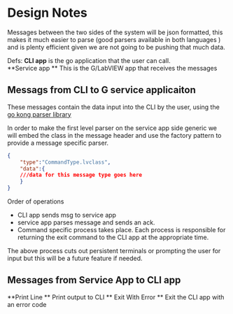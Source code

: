 # Design Notes 

Messages between the two sides of the system will be json formatted, this makes it much easier to  parse (good parsers available in both languages ) and is plenty efficient given we are not going to be pushing that much data.  

Defs: 
    **CLI app** is the go application that the user can call.  
    **Service app **  This is the G/LabVIEW app that receives the messages 


## Messags from CLI to G service applicaiton 
 

These messages contain the data input into the CLI by the user, using the [go kong parser library](https://github.com/alecthomas/kong)  

In order to make the first level parser on the service app side generic we will embed the class in the message header and use the factory pattern to provide a message specific parser.  

```json
{
    "type":"CommandType.lvclass",
    "data":{
    ///data for this message type goes here 
    }
}
```
Order of operations
*    CLI app sends msg to service app 
*    service app parses message and sends an ack.  
*    Command specific process takes place. Each process is responsible for returning the exit command to the CLI app at the appropriate time.  

The above process cuts out persistent terminals or prompting the user for input but this will be a future feature if needed. 


## Messages from Service App to CLI app 

**Print Line ** Print output to CLI 
** Exit With Error ** Exit the CLI app with an error code 